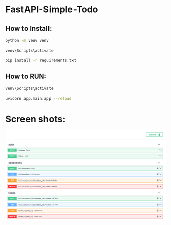 # FastAPI-Simple-Todo
## How to Install:

```bash
python -m venv venv
```

```bash
venv\Scripts\activate
```

```bash
pip install -r requirements.txt
```

## How to RUN:
```bash
venv\Scripts\activate
```

```bash
uvicorn app.main:app --reload
```

# Screen shots:
![alt text](README_STATIC/image.png)